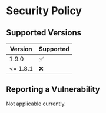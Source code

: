# Security Policy

## Supported Versions

| Version | Supported          |
| ------- | ------------------ |
| 1.9.0   | :white_check_mark: |
| <= 1.8.1   | :x:                |

## Reporting a Vulnerability

Not applicable currently.
